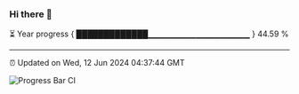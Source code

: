 ### Hi there 👋

⏳ Year progress { █████████████▁▁▁▁▁▁▁▁▁▁▁▁▁▁▁▁▁ } 44.59 %

---

⏰ Updated on Wed, 12 Jun 2024 04:37:44 GMT

![Progress Bar CI](https://github.com/IshwaranRudhara/GIT-ACTION/workflows/Progress%20Bar%20CI/badge.svg)
